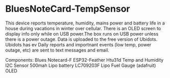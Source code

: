 # BluesNoteCard-TempSensor

This device reports temperature, humidity, mains power and battery life in a house during vacations in winter over cellular. There is an OLED screen to display info only while on USB power.The box runs on USB power unless there is a power outage. Data is uploaded to the free version of Ubidots. Ubidots has ev
Daily reports and importnant events (low temp, power outage, etc) are sent to text messages and email.

Components:
Blues Notecard-F
ESP32-Feather
Htu31d Temp and Humidity I2C Sensor 
500mah Lipo battery
LC709203F Lipo Fuel Gauge (adafruit)
OLED
